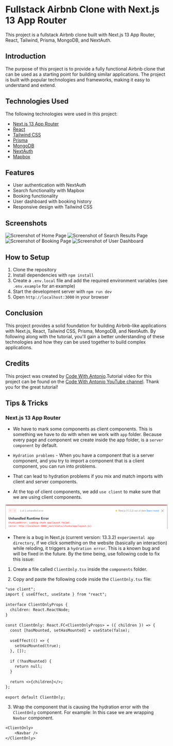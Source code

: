 # Fullstack Airbnb Clone with Next.js 13 App Router

This project is a fullstack Airbnb clone built with Next.js 13 App Router, React, Tailwind, Prisma, MongoDB, and NextAuth.

## Introduction

The purpose of this project is to provide a fully functional Airbnb clone that can be used as a starting point for building similar applications. The project is built with popular technologies and frameworks, making it easy to understand and extend.

## Technologies Used

The following technologies were used in this project:

- [Next.js 13 App Router](#nextjs-13-app-router)
- [React](#react)
- [Tailwind CSS](#tailwind-css)
- [Prisma](#prisma)
- [MongoDB](#mongodb)
- [NextAuth](#nextauth)
- [Mapbox](#mapbox)

## Features

- User authentication with NextAuth
- Search functionality with Mapbox
- Booking functionality
- User dashboard with booking history
- Responsive design with Tailwind CSS

## Screenshots

![Screenshot of Home Page](/screenshots/home-page.png)
![Screenshot of Search Results Page](/screenshots/search-results-page.png)
![Screenshot of Booking Page](/screenshots/booking-page.png)
![Screenshot of User Dashboard](/screenshots/user-dashboard.png)

## How to Setup

1. Clone the repository
2. Install dependencies with `npm install`
3. Create a `.env.local` file and add the required environment variables (see `.env.example` for an example)
4. Start the development server with `npm run dev`
5. Open `http://localhost:3000` in your browser

## Conclusion

This project provides a solid foundation for building Airbnb-like applications with Next.js, React, Tailwind CSS, Prisma, MongoDB, and NextAuth. By following along with the tutorial, you'll gain a better understanding of these technologies and how they can be used together to build complex applications.

## Credits

This project was created by [Code With Antonio](https://www.youtube.com/@codewithantonio).Tutorial video for this project can be found on the [Code With Antonio YouTube channel](https://youtu.be/c_-b_isI4vg). Thank you for the great tutorial!

## Tips & Tricks

### Next.js 13 App Router

- We have to mark some components as client components. This is something we have to do with when we work with `app` folder. Because every page and component we create inside the app folder, is a `server component` by default.

- `Hydration problems` - When you have a component that is a server component, and you try to import a component that is a client component, you can run into problems.

- That can lead to hydration problems if you mix and match imports with client and server components.

- At the top of client components, we add `use client` to make sure that we are using client components.

<img src= "./public/git_mark_images/app_directory_hydration_runtime_error.png" alt="hydration_runtime_error">

- There is a bug in Next.js (current version: 13.3.2) `experimental app directory`, if we click something on the website (basically an interaction) while reloding, it triggers a `hydration error`. This is a known bug and will be fixed in the future. By the time being, use following code to fix this issue:

1. Create a file called `ClientOnly.tsx` inside the `components` folder.

2. Copy and paste the following code inside the `ClientOnly.tsx` file:

```
"use client";
import { useEffect, useState } from "react";

interface ClientOnlyProps {
  children: React.ReactNode;
}

const ClientOnly: React.FC<ClientOnlyProps> = ({ children }) => {
  const [hasMounted, setHasMounted] = useState(false);

  useEffect(() => {
    setHasMounted(true);
  }, []);

  if (!hasMounted) {
    return null;
  }

  return <>{children}</>;
};

export default ClientOnly;

```

3. Wrap the component that is causing the hydration error with the `ClientOnly` component. For example: In this case we are wrapping `Navbar` component.

```
<ClientOnly>
    <Navbar />
</ClientOnly>
```
